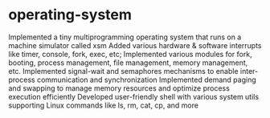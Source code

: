 # operating-system
Implemented a tiny multiprogramming operating system that runs on a machine simulator called xsm
Added various hardware & software interrupts like timer, console, fork, exec, etc; Implemented various modules for fork, booting, process management, file management, memory management, etc.
Implemented signal-wait and semaphores mechanisms to enable inter-process communication and synchronization
Implemented demand paging and swapping to manage memory resources and optimize process execution efficiently
Developed user-friendly shell with various system utils supporting Linux commands like ls, rm, cat, cp, and more
